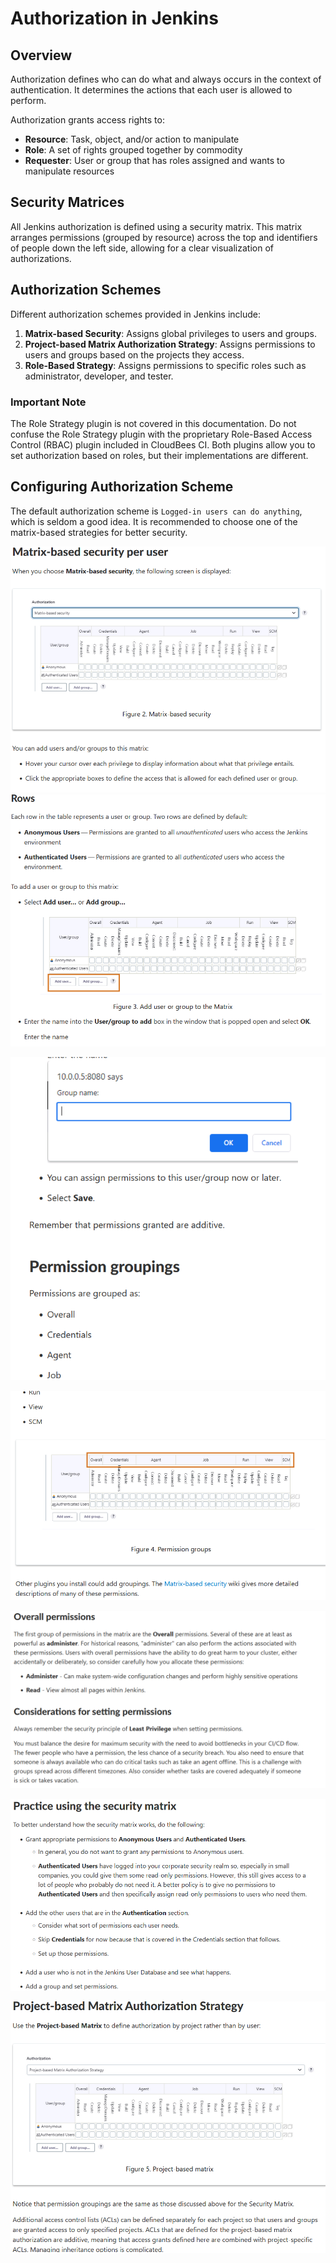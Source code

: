 # Authorization in Jenkins

## Overview

Authorization defines who can do what and always occurs in the context of authentication. It determines the actions that each user is allowed to perform.

Authorization grants access rights to:

- **Resource**: Task, object, and/or action to manipulate
- **Role**: A set of rights grouped together by commodity
- **Requester**: User or group that has roles assigned and wants to manipulate resources

## Security Matrices

All Jenkins authorization is defined using a security matrix. This matrix arranges permissions (grouped by resource) across the top and identifiers of people down the left side, allowing for a clear visualization of authorizations.

## Authorization Schemes

Different authorization schemes provided in Jenkins include:

1. **Matrix-based Security**: Assigns global privileges to users and groups.
2. **Project-based Matrix Authorization Strategy**: Assigns permissions to users and groups based on the projects they access.
3. **Role-Based Strategy**: Assigns permissions to specific roles such as administrator, developer, and tester.

### Important Note

The Role Strategy plugin is not covered in this documentation. Do not confuse the Role Strategy plugin with the proprietary Role-Based Access Control (RBAC) plugin included in CloudBees CI. Both plugins allow you to set authorization based on roles, but their implementations are different.

## Configuring Authorization Scheme

The default authorization scheme is `Logged-in users can do anything`, which is seldom a good idea. It is recommended to choose one of the matrix-based strategies for better security.



![CI/CD Lifecycle](../../Image/image14.png)
![CI/CD Lifecycle](../../Image/image15.png)

![CI/CD Lifecycle](../../Image/image16.png)

![CI/CD Lifecycle](../../Image/image17.png)

![CI/CD Lifecycle](../../Image/image18.png)

![CI/CD Lifecycle](../../Image/image19.png)

![CI/CD Lifecycle](../../Image/image20.png)
